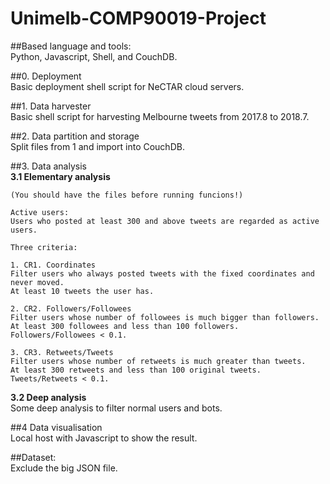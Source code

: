 # Unimelb-COMP90019-Project

##Based language and tools:  
Python, Javascript, Shell, and CouchDB.

##0. Deployment  
Basic deployment shell script for NeCTAR cloud servers.

##1. Data harvester  
Basic shell script for harvesting Melbourne tweets from 2017.8 to 2018.7.

##2. Data partition and storage  
Split files from 1 and import into CouchDB.

##3. Data analysis  
**3.1 Elementary analysis**	

	(You should have the files before running funcions!)

	Active users:
	Users who posted at least 300 and above tweets are regarded as active users.

	Three criteria:
    
	1. CR1. Coordinates
	Filter users who always posted tweets with the fixed coordinates and never moved.
	At least 10 tweets the user has.

	2. CR2. Followers/Followees
	Filter users whose number of followees is much bigger than followers.
	At least 300 followees and less than 100 followers. Followers/Followees < 0.1.
	
    3. CR3. Retweets/Tweets
	Filter users whose number of retweets is much greater than tweets.
	At least 300 retweets and less than 100 original tweets. Tweets/Retweets < 0.1.  
    	

**3.2 Deep analysis**  
Some deep analysis to filter normal users and bots.

##4 Data visualisation  
Local host with Javascript to show the result. 

##Dataset:  
Exclude the big JSON file. 